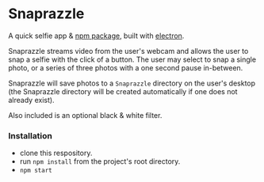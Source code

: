# Snaprazzle
A quick selfie app & [npm package](https://www.npmjs.com/package/snaprazzle), built with [electron](https://electronjs.org/).

Snaprazzle streams video from the user's webcam and allows the user to snap a selfie with the click of a button.  The user may select to snap a single photo, or a series of three photos with a one second pause in-between.

Snaprazzle will save photos to a `Snaprazzle` directory on the user's desktop (the Snaprazzle directory will be created automatically if one does not already exist).

Also included is an optional black & white filter.

### Installation

- clone this respository.
- run `npm install` from the project's root directory.
- `npm start`
